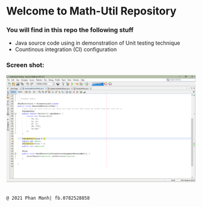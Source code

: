 # Welcome to Math-Util Repository

### You will find in this repo the following stuff
* Java source code using in demonstration of Unit testing technique
* Countinous integration (CI) configuration

### Screen shot:
![JUnit-TDD](https://github.com/ManhCode-TuongMinh/mathutilant-testing/blob/main/images/math-util-intri.png)
<img alt="" scr = "">

	@ 2021 Phan Manh| fb.0782528858